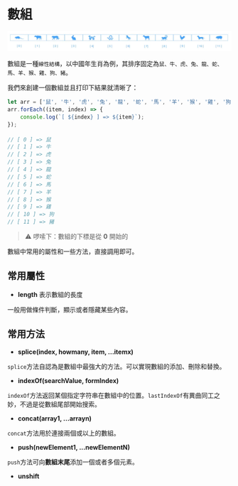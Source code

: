 # 數組

![array](./imgs/array.jpg "border_img_array")

數組是一種`線性結構`，以中國年生肖為例，其排序固定為`鼠、牛、虎、兔、龍、蛇、馬、羊、猴、雞、狗、豬`。

我們來創建一個數組並且打印下結果就清晰了：

```javascript
let arr = ['鼠', '牛', '虎', '兔', '龍', '蛇', '馬', '羊', '猴', '雞', '狗', '豬'];
arr.forEach((item, index) => {
	console.log(`[ ${index} ] => ${item}`);
});

// [ 0 ] => 鼠
// [ 1 ] => 牛
// [ 2 ] => 虎
// [ 3 ] => 兔
// [ 4 ] => 龍
// [ 5 ] => 蛇
// [ 6 ] => 馬
// [ 7 ] => 羊
// [ 8 ] => 猴
// [ 9 ] => 雞
// [ 10 ] => 狗
// [ 11 ] => 豬
```

> :warning: 啰嗦下：數組的下標是從 **0** 開始的

數組中常用的屬性和一些方法，直接調用即可。

## 常用屬性

- **length** 表示數組的長度

一般用做條件判斷，顯示或者隱藏某些內容。

## 常用方法

- **splice(index, howmany, item, ...itemx)**

`splice`方法自認為是數組中最強大的方法。可以實現數組的添加、刪除和替換。

- **indexOf(searchValue, formIndex)**

`indexOf`方法返回某個指定字符串在數組中的位置。`lastIndexOf`有異曲同工之妙，不過是從數組尾部開始搜索。

- **concat(array1, ...arrayn)**

`concat`方法用於連接兩個或以上的數組。

- **push(newElement1, ...newElementN)**

`push`方法可向**數組末尾**添加一個或者多個元素。

- **unshift**